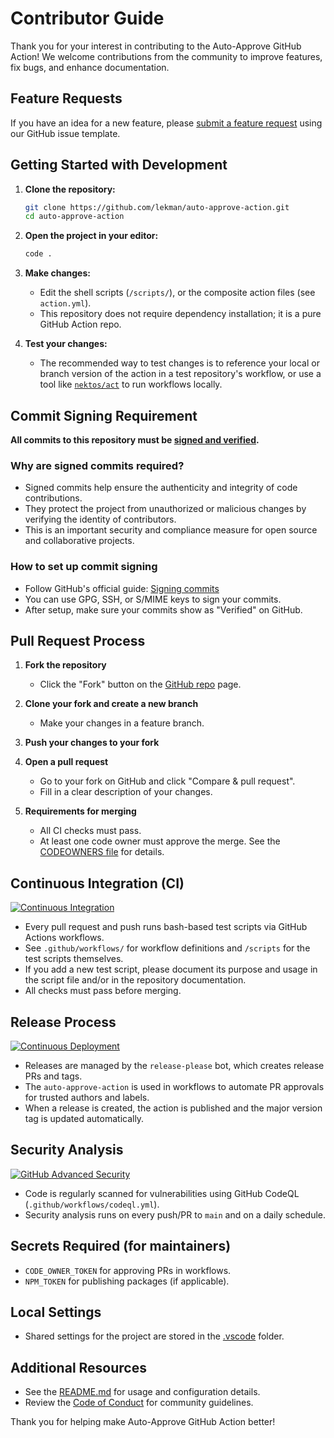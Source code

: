# Contributor Guide

Thank you for your interest in contributing to the Auto-Approve GitHub Action! We welcome contributions from the community to improve features, fix bugs, and enhance documentation.

## Feature Requests

If you have an idea for a new feature, please [submit a feature request](https://github.com/lekman/auto-approve-action/issues/new?template=feature_request.md) using our GitHub issue template.

## Getting Started with Development

1. **Clone the repository:**
   ```bash
   git clone https://github.com/lekman/auto-approve-action.git
   cd auto-approve-action
   ```

2. **Open the project in your editor:**
   ```bash
   code .
   ```

3. **Make changes:**
   - Edit the shell scripts (`/scripts/`), or the composite action files (see `action.yml`).
   - This repository does not require dependency installation; it is a pure GitHub Action repo.

4. **Test your changes:**
   - The recommended way to test changes is to reference your local or branch version of the action in a test repository's workflow, or use a tool like [`nektos/act`](https://github.com/nektos/act) to run workflows locally.

## Commit Signing Requirement

**All commits to this repository must be [signed and verified](https://docs.github.com/en/authentication/managing-commit-signature-verification/signing-commits).**

### Why are signed commits required?
- Signed commits help ensure the authenticity and integrity of code contributions.
- They protect the project from unauthorized or malicious changes by verifying the identity of contributors.
- This is an important security and compliance measure for open source and collaborative projects.

### How to set up commit signing
- Follow GitHub's official guide: [Signing commits](https://docs.github.com/en/authentication/managing-commit-signature-verification/signing-commits)
- You can use GPG, SSH, or S/MIME keys to sign your commits.
- After setup, make sure your commits show as "Verified" on GitHub.

## Pull Request Process

1. **Fork the repository**
   - Click the "Fork" button on the [GitHub repo](https://github.com/lekman/auto-approve-action) page.

2. **Clone your fork and create a new branch**
   - Make your changes in a feature branch.

3. **Push your changes to your fork**

4. **Open a pull request**
   - Go to your fork on GitHub and click "Compare & pull request".
   - Fill in a clear description of your changes.

5. **Requirements for merging**
   - All CI checks must pass.
   - At least one code owner must approve the merge. See the [CODEOWNERS file](../.github/CODEOWNERS) for details.

## Continuous Integration (CI)

[![Continuous Integration](https://github.com/lekman/auto-approve-action/actions/workflows/ci.yml/badge.svg)](https://github.com/lekman/auto-approve-action/actions/workflows/ci.yml)

- Every pull request and push runs bash-based test scripts via GitHub Actions workflows.
- See `.github/workflows/` for workflow definitions and `/scripts` for the test scripts themselves.
- If you add a new test script, please document its purpose and usage in the script file and/or in the repository documentation.
- All checks must pass before merging.

## Release Process

[![Continuous Deployment](https://github.com/lekman/auto-approve-action/actions/workflows/cd.yml/badge.svg)](https://github.com/lekman/auto-approve-action/actions/workflows/cd.yml)

- Releases are managed by the `release-please` bot, which creates release PRs and tags.
- The `auto-approve-action` is used in workflows to automate PR approvals for trusted authors and labels.
- When a release is created, the action is published and the major version tag is updated automatically.

## Security Analysis

[![GitHub Advanced Security](https://github.com/lekman/auto-approve-action/actions/workflows/security.yml/badge.svg)](https://github.com/lekman/auto-approve-action/actions/workflows/security.yml)

- Code is regularly scanned for vulnerabilities using GitHub CodeQL (`.github/workflows/codeql.yml`).
- Security analysis runs on every push/PR to `main` and on a daily schedule.

## Secrets Required (for maintainers)
- `CODE_OWNER_TOKEN` for approving PRs in workflows.
- `NPM_TOKEN` for publishing packages (if applicable).

## Local Settings
- Shared settings for the project are stored in the [.vscode](../.vscode) folder.

## Additional Resources
- See the [README.md](../README.md) for usage and configuration details.
- Review the [Code of Conduct](https://github.com/lekman/auto-approve-action/blob/main/docs/CODE_OF_CONDUCT.md) for community guidelines.

Thank you for helping make Auto-Approve GitHub Action better!
